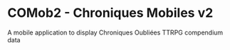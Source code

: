 # COMob2 - Chroniques Mobiles v2

A mobile application to display Chroniques Oubliées TTRPG compendium data